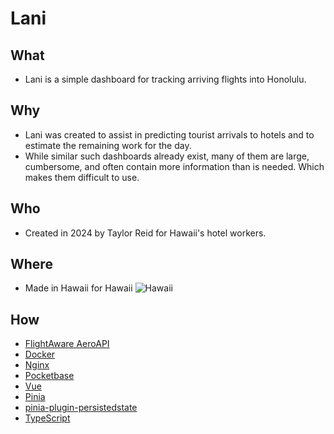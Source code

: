 # Lani

## What
- Lani is a simple dashboard for tracking arriving flights into Honolulu.

## Why
- Lani was created to assist in predicting tourist arrivals to hotels and to estimate the remaining work for the day.
- While similar such dashboards already exist, many of them are large, cumbersome, and often contain more information than is needed. Which makes them difficult to use.

## Who
- Created in 2024 by Taylor Reid for Hawaii's hotel workers.

## Where
- Made in Hawaii for Hawaii ![Hawaii](https://raw.githubusercontent.com/taylorsreid/lani/main/frontend/src/assets/Flag_of_Hawaii.svg)

## How
- [FlightAware AeroAPI](https://www.flightaware.com/commercial/aeroapi/)
- [Docker](https://github.com/docker)
- [Nginx](https://github.com/nginx/nginx)
- [Pocketbase](https://github.com/pocketbase/pocketbase)
- [Vue](https://github.com/vuejs/core)
- [Pinia](https://github.com/vuejs/pinia)
- [pinia-plugin-persistedstate](https://github.com/prazdevs/pinia-plugin-persistedstate)
- [TypeScript](https://github.com/microsoft/TypeScript)

